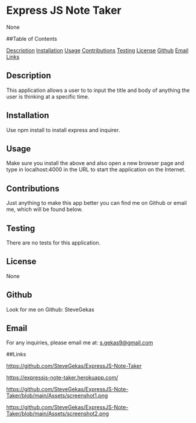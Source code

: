 # Express JS Note Taker
  
   None

  ##Table of Contents
  
   [Description](#description)
   [Installation](#installation)
   [Usage](#usage)
   [Contributions](#contributions)
   [Testing](#testing)
   [License](#license)
   [Github](#github)
   [Email](#email)
   [Links](#links)
  
  

  ## Description
  This application allows a user to to input the title and body of anything the user is thinking at a specific time. 

  ## Installation
  Use npm install to install express and inquirer.

  ## Usage
  Make sure you install the above and also open a new browser page and type in localhost:4000 in the URL to start the application on the Internet.

  ## Contributions
  Just anything to make this app better you can find me on Github or email me, which will be found below.

  ## Testing
  There are no tests for this application.

  ## License
  None
    
  ## Github
  Look for me on Github: SteveGekas

  ## Email
  For any inquiries, please email me at: s.gekas9@gmail.com

  ##Links
  
  https://github.com/SteveGekas/ExpressJS-Note-Taker
  
  https://expressjs-note-taker.herokuapp.com/

https://github.com/SteveGekas/ExpressJS-Note-Taker/blob/main/Assets/screenshot1.png

https://github.com/SteveGekas/ExpressJS-Note-Taker/blob/main/Assets/screenshot2.png
